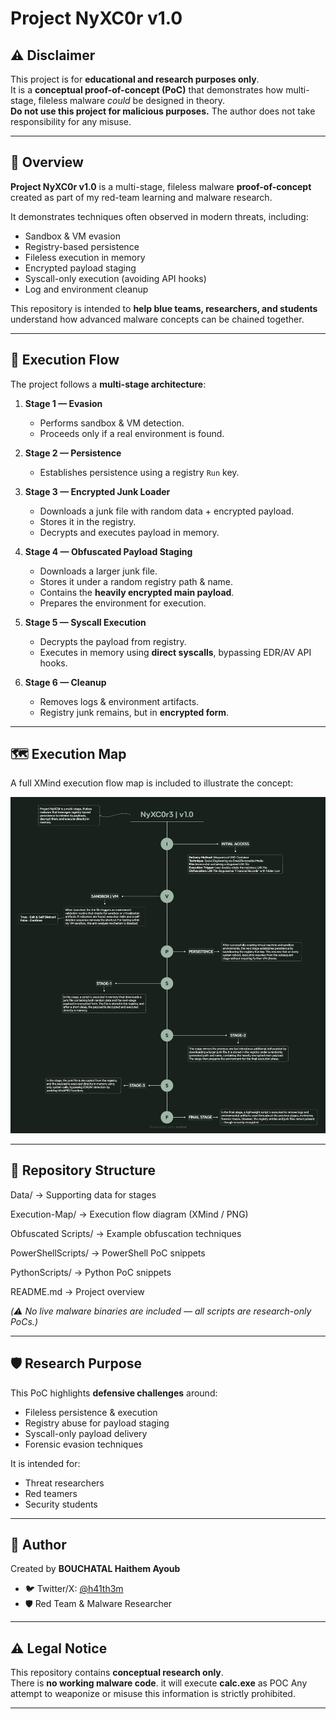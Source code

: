 # Project NyXC0r v1.0

## ⚠️ Disclaimer 
This project is for **educational and research purposes only**.  
It is a **conceptual proof-of-concept (PoC)** that demonstrates how multi-stage, fileless malware *could* be designed in theory.  
**Do not use this project for malicious purposes.** The author does not take responsibility for any misuse.

---

## 📌 Overview

**Project NyXC0r v1.0** is a multi-stage, fileless malware **proof-of-concept** created as part of my red-team learning and malware research.  

It demonstrates techniques often observed in modern threats, including:  
- Sandbox & VM evasion  
- Registry-based persistence  
- Fileless execution in memory  
- Encrypted payload staging  
- Syscall-only execution (avoiding API hooks)  
- Log and environment cleanup  

This repository is intended to **help blue teams, researchers, and students** understand how advanced malware concepts can be chained together.

---

## 🧩 Execution Flow

The project follows a **multi-stage architecture**:

1. **Stage 1 — Evasion**  
   - Performs sandbox & VM detection.  
   - Proceeds only if a real environment is found.  

2. **Stage 2 — Persistence**  
   - Establishes persistence using a registry `Run` key.  

3. **Stage 3 — Encrypted Junk Loader**  
   - Downloads a junk file with random data + encrypted payload.  
   - Stores it in the registry.  
   - Decrypts and executes payload in memory.  

4. **Stage 4 — Obfuscated Payload Staging**  
   - Downloads a larger junk file.  
   - Stores it under a random registry path & name.  
   - Contains the **heavily encrypted main payload**.  
   - Prepares the environment for execution.  

5. **Stage 5 — Syscall Execution**  
   - Decrypts the payload from registry.  
   - Executes in memory using **direct syscalls**, bypassing EDR/AV API hooks.  

6. **Stage 6 — Cleanup**  
   - Removes logs & environment artifacts.  
   - Registry junk remains, but in **encrypted form**.  

---

## 🗺️ Execution Map

A full XMind execution flow map is included to illustrate the concept:  

![Execution Map](https://raw.githubusercontent.com/h41th3m0x/NyXC0r3-v1.0/refs/heads/main/Execution%20Map/NyXC0r3%20%20v1.0.jpg)

---

## 📂 Repository Structure

Data/ -> Supporting data for stages

Execution-Map/ -> Execution flow diagram (XMind / PNG)

Obfuscated Scripts/ -> Example obfuscation techniques

PowerShellScripts/ -> PowerShell PoC snippets

PythonScripts/ -> Python PoC snippets

README.md -> Project overview

*(⚠️ No live malware binaries are included — all scripts are research-only PoCs.)*

---

## 🛡️ Research Purpose

This PoC highlights **defensive challenges** around:  
- Fileless persistence & execution  
- Registry abuse for payload staging  
- Syscall-only payload delivery  
- Forensic evasion techniques  

It is intended for:  
- Threat researchers  
- Red teamers  
- Security students  

---

## 📢 Author

Created by **BOUCHATAL Haithem Ayoub**  
- 🐦 Twitter/X: [@h41th3m](https://x.com/h41th3m)  
- 🛡️ Red Team & Malware Researcher  

---

## ⚠️ Legal Notice

This repository contains **conceptual research only**.  
There is **no working malware code**.  it will execute **calc.exe** as POC
Any attempt to weaponize or misuse this information is strictly prohibited.  

---
